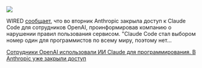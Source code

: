 <!--2025-08-02 10:55:21-->
<div class="yb">
  <div class="rss habr"><img src="https://habrastorage.org/getpro/habr/upload_files/1ee/580/ee3/1ee580ee3142d5a2fb0e3705cbb0440a.jpg" /><p>WIRED <a href="https://www.wired.com/story/anthropic-revokes-openais-access-to-claude/" rel="noopener noreferrer nofollow">сообщает</a>, что во вторник Anthropic закрыла доступ к Claude Code для сотрудников OpenAI, проинформировав компанию о нарушении правил пользования сервисом. "Claude Code стал выбором номер один для программистов по всему миру, поэтому нет... <p class="titl"><a href="https://habr.com/ru/news/933414/?utm_source=habrahabr&utm_medium=rss&utm_campaign=933414">Сотрудники OpenAI использовали ИИ Claude для программирования. В Anthropic уже закрыли доступ</a></p></div>
</div>
